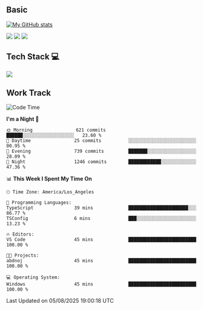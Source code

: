 ## Basic
 
[![My GitHub stats](https://github-readme-stats.vercel.app/api?username=Zzhihon&show_icons=true&theme=purple)](https://github.com/Zzhihon)
 
 [![](https://img.shields.io/badge/website-4493f8?style=for-the-badge&logo=About.me&logoColor=purple)](https://tatakal.com/)
 [![](https://img.shields.io/badge/RSS-4493f8?style=for-the-badge&logo=rss&logoColor=purple)](https://tatakal.com/feed/)
 [![](https://img.shields.io/badge/Email-4493f8?style=for-the-badge&logo=gmail&logoColor=purple)](mailto:bt1q@tatakal.com)

## Tech Stack 💻

<a href="https://skillicons.dev">
  <img src="https://skillicons.dev/icons?i=py,html,css,javascript,bash,java,vue,go,nodejs,cpp" />
</a>

</br>

## Work Track

<!--START_SECTION:waka-->
![Code Time](http://img.shields.io/badge/Code%20Time-435%20hrs%2046%20mins-blue)

**I'm a Night 🦉** 

```text
🌞 Morning                621 commits         ██████░░░░░░░░░░░░░░░░░░░   23.60 % 
🌆 Daytime                25 commits          ░░░░░░░░░░░░░░░░░░░░░░░░░   00.95 % 
🌃 Evening                739 commits         ███████░░░░░░░░░░░░░░░░░░   28.09 % 
🌙 Night                  1246 commits        ████████████░░░░░░░░░░░░░   47.36 % 
```


📊 **This Week I Spent My Time On** 

```text
🕑︎ Time Zone: America/Los_Angeles

💬 Programming Languages: 
TypeScript               39 mins             ██████████████████████░░░   86.77 % 
TSConfig                 6 mins              ███░░░░░░░░░░░░░░░░░░░░░░   13.23 % 

🔥 Editors: 
VS Code                  45 mins             █████████████████████████   100.00 % 

🐱‍💻 Projects: 
abdnoj                   45 mins             █████████████████████████   100.00 % 

💻 Operating System: 
Windows                  45 mins             █████████████████████████   100.00 % 
```


 Last Updated on 05/08/2025 19:00:18 UTC
<!--END_SECTION:waka-->
